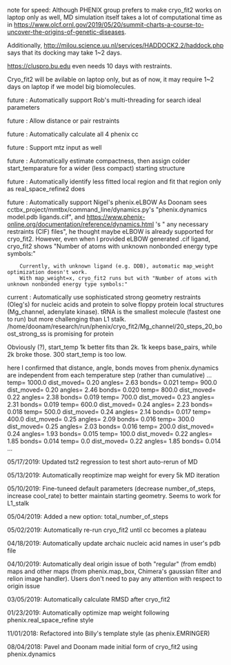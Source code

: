 note for speed: Although PHENIX group prefers to make cryo_fit2 works on laptop only as well, MD simulation itself takes a lot of computational time as in https://www.olcf.ornl.gov/2019/05/20/summit-charts-a-course-to-uncover-the-origins-of-genetic-diseases. 

Additionally, http://milou.science.uu.nl/services/HADDOCK2.2/haddock.php says that its docking may take 1~2 days. 

https://cluspro.bu.edu even needs 10 days with restraints.


Cryo_fit2 will be avilable on laptop only, but as of now, it may require 1~2 days on laptop if we model big biomolecules.


future    : Automatically support Rob's multi-threading for search ideal parameters

future    : Allow distance or pair restraints

future    : Automatically calculate all 4 phenix cc

future    : Support mtz input as well

future    : Automatically estimate compactness, then assign colder start_temparature for a wider (less compact) starting structure

future    : Automatically identify less fitted local region and fit that region only as real_space_refine2 does

future    : Automatically support Nigel's phenix.eLBOW
	    As Doonam sees cctbx_project/mmtbx/command_line/dynamics.py's "phenix.dynamics model.pdb ligands.cif", and https://www.phenix-online.org/documentation/reference/dynamics.html 's " any necessary restraints (CIF) files", he thought maybe eLBOW is already supported for cryo_fit2.
	    However, even when I provided eLBOW generated .cif ligand, cryo_fit2 shows "Number of atoms with unknown nonbonded energy type symbols:"

	    Currently, with unknown ligand (e.g. DDB), automatic map_weight optimization doesn't work.
	    With map_weight=x, cryo_fit2 runs but with "Number of atoms with unknown nonbonded energy type symbols:"



current    : Automatically use sophisticated strong geometry restraints (Oleg's) for nucleic acids and protein to solve floppy protein local structures (Mg_channel, adenylate kinase).
             tRNA is the smallest molecule (fastest one to run) but more challenging than L1 stalk.
	     /home/doonam/research/run/phenix/cryo_fit2/Mg_channel/20_steps_20_boost_strong_ss is promising for protein

Obviously (?), start_temp 1k better fits than 2k. 1k keeps base_pairs, while 2k broke those. 300 start_temp is too low.


here I confirmed that distance, angle, bonds moves from phenix.dynamics are independent from each temperature step (rather than cumulative)
...
  temp= 1000.0 dist_moved=  0.20 angles=  2.63 bonds= 0.021
  temp=  900.0 dist_moved=  0.20 angles=  2.46 bonds= 0.020
  temp=  800.0 dist_moved=  0.22 angles=  2.38 bonds= 0.019
  temp=  700.0 dist_moved=  0.23 angles=  2.31 bonds= 0.019
  temp=  600.0 dist_moved=  0.24 angles=  2.23 bonds= 0.018
  temp=  500.0 dist_moved=  0.24 angles=  2.14 bonds= 0.017
  temp=  400.0 dist_moved=  0.25 angles=  2.09 bonds= 0.016
  temp=  300.0 dist_moved=  0.25 angles=  2.03 bonds= 0.016
  temp=  200.0 dist_moved=  0.24 angles=  1.93 bonds= 0.015
  temp=  100.0 dist_moved=  0.22 angles=  1.85 bonds= 0.014
  temp=    0.0 dist_moved=  0.22 angles=  1.85 bonds= 0.014
...


05/17/2019: Updated tst2 regression to test short auto-rerun of MD

05/13/2019: Automatically reoptimize map weight for every 5k MD iteration

05/10/2019: Fine-tuneed default parameters (decrease number_of_steps, increase cool_rate) to better maintain starting geometry. Seems to work for L1_stalk

05/04/2019: Added a new option: total_number_of_steps

05/02/2019: Automatically re-run cryo_fit2 until cc becomes a plateau

04/18/2019: Automatically update archaic nucleic acid names in user's pdb file

04/10/2019: Automatically deal origin issue of both "regular" (from emdb) maps and other maps (from phenix.map_box, Chimera's gaussian filter and relion image handler). Users don't need to pay any attention with respect to origin issue

03/05/2019: Automatically calculate RMSD after cryo_fit2

01/23/2019: Automatically optimize map weight following phenix.real_space_refine style

11/01/2018: Refactored into Billy's template style (as phenix.EMRINGER)

08/04/2018: Pavel and Doonam made initial form of cryo_fit2 using phenix.dynamics
